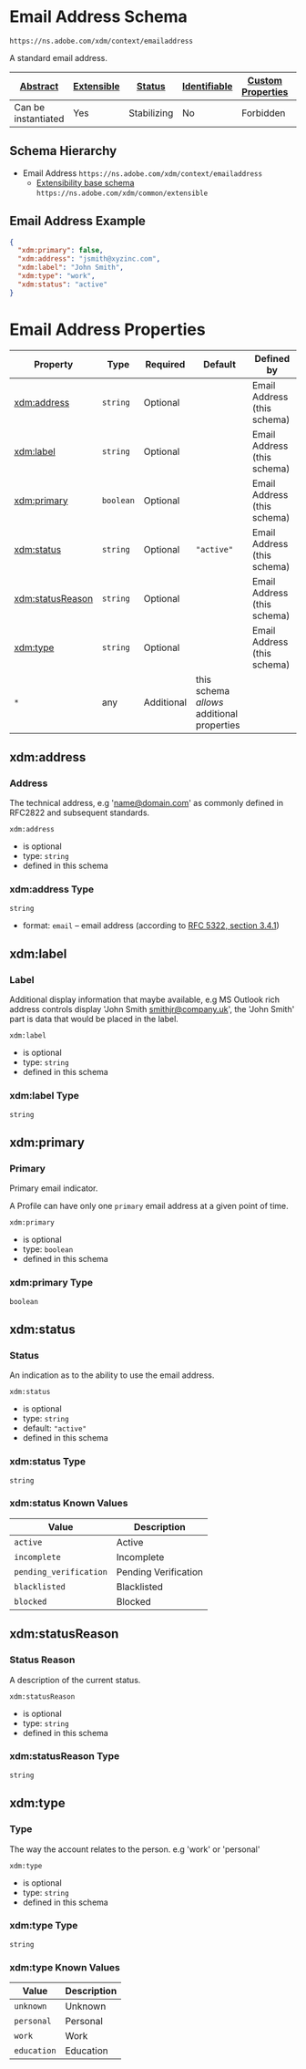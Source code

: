 
# Email Address Schema

```
https://ns.adobe.com/xdm/context/emailaddress
```

A standard email address.

| [Abstract](../../abstract.md) | [Extensible](../../extensions.md) | [Status](../../status.md) | [Identifiable](../../id.md) | [Custom Properties](../../extensions.md) | [Additional Properties](../../extensions.md) | Defined In |
|-------------------------------|-----------------------------------|---------------------------|-----------------------------|------------------------------------------|----------------------------------------------|------------|
| Can be instantiated | Yes | Stabilizing | No | Forbidden | Permitted | [context/emailaddress.schema.json](context/emailaddress.schema.json) |
## Schema Hierarchy

* Email Address `https://ns.adobe.com/xdm/context/emailaddress`
  * [Extensibility base schema](../common/extensible.schema.md) `https://ns.adobe.com/xdm/common/extensible`


## Email Address Example
```json
{
  "xdm:primary": false,
  "xdm:address": "jsmith@xyzinc.com",
  "xdm:label": "John Smith",
  "xdm:type": "work",
  "xdm:status": "active"
}
```

# Email Address Properties

| Property | Type | Required | Default | Defined by |
|----------|------|----------|---------|------------|
| [xdm:address](#xdmaddress) | `string` | Optional |  | Email Address (this schema) |
| [xdm:label](#xdmlabel) | `string` | Optional |  | Email Address (this schema) |
| [xdm:primary](#xdmprimary) | `boolean` | Optional |  | Email Address (this schema) |
| [xdm:status](#xdmstatus) | `string` | Optional | `"active"` | Email Address (this schema) |
| [xdm:statusReason](#xdmstatusreason) | `string` | Optional |  | Email Address (this schema) |
| [xdm:type](#xdmtype) | `string` | Optional |  | Email Address (this schema) |
| `*` | any | Additional | this schema *allows* additional properties |

## xdm:address
### Address

The technical address, e.g 'name@domain.com' as commonly defined in RFC2822 and subsequent standards.

`xdm:address`
* is optional
* type: `string`
* defined in this schema

### xdm:address Type


`string`
* format: `email` – email address (according to [RFC 5322, section 3.4.1](https://tools.ietf.org/html/rfc5322))






## xdm:label
### Label

Additional display information that maybe available, e.g MS Outlook rich address controls display 'John Smith smithjr@company.uk', the 'John Smith' part is data that would be placed in the label.

`xdm:label`
* is optional
* type: `string`
* defined in this schema

### xdm:label Type


`string`






## xdm:primary
### Primary

Primary email indicator.

A Profile can have only one `primary` email address at a given point of time.


`xdm:primary`
* is optional
* type: `boolean`
* defined in this schema

### xdm:primary Type


`boolean`





## xdm:status
### Status

An indication as to the ability to use the email address.

`xdm:status`
* is optional
* type: `string`
* default: `"active"`
* defined in this schema

### xdm:status Type


`string`



### xdm:status Known Values
| Value | Description |
|-------|-------------|
| `active` | Active |
| `incomplete` | Incomplete |
| `pending_verification` | Pending Verification |
| `blacklisted` | Blacklisted |
| `blocked` | Blocked |




## xdm:statusReason
### Status Reason

A description of the current status.

`xdm:statusReason`
* is optional
* type: `string`
* defined in this schema

### xdm:statusReason Type


`string`






## xdm:type
### Type

The way the account relates to the person. e.g 'work' or 'personal'

`xdm:type`
* is optional
* type: `string`
* defined in this schema

### xdm:type Type


`string`



### xdm:type Known Values
| Value | Description |
|-------|-------------|
| `unknown` | Unknown |
| `personal` | Personal |
| `work` | Work |
| `education` | Education |



